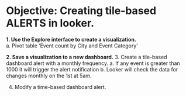 <h1>Objective: Creating tile-based ALERTS in looker. </h1>
<b>1.	Use the Explore interface to create a visualization.</br></b>
a.	Pivot table ‘Event count by City and Event Category’

<b>2.	Save a visualization to a new dashboard.</b>
3.	Create a tile-based dashboard alert with a monthly frequency. 
a.	If any event is greater than 1000 it will trigger the alert notification 
b.	Looker will check the data for changes monthly on the 1st at 5am. 
 
 
4.	Modify a time-based dashboard alert.
